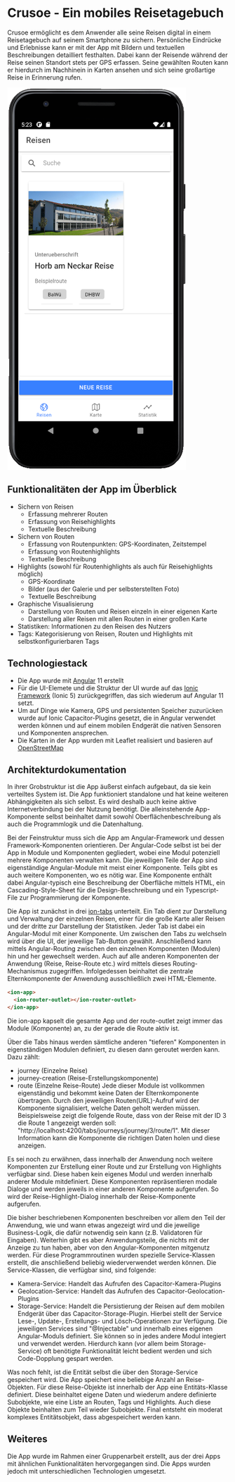 # Crusoe - Ein mobiles Reisetagebuch
Crusoe ermöglicht es dem Anwender alle seine Reisen digital in einem Reisetagebuch auf seinem Smartphone zu sichern. Persönliche Eindrücke und Erlebnisse kann er mit der App mit Bildern und textuellen Beschreibungen detailliert festhalten. Dabei kann der Reisende während der Reise seinen Standort stets per GPS erfassen. Seine gewählten Routen kann er hierdurch im Nachhinein in Karten ansehen und sich seine großartige Reise in Erinnerung rufen.

![image alt](https://github.com/benedictweichselbaum/Crusoe/blob/master/CrusoeStartpage.PNG)

## Funktionalitäten der App im Überblick
- Sichern von Reisen
  - Erfassung mehrerer Routen
  - Erfassung von Reisehighlights
  - Textuelle Beschreibung
- Sichern von Routen
  - Erfassung von Routenpunkten: GPS-Koordinaten, Zeitstempel
  - Erfassung von Routenhighlights
  - Textuelle Beschreibung
- Highlights (sowohl für Routenhighlights als auch für Reisehighlights möglich)
  - GPS-Koordinate
  - Bilder (aus der Galerie und per selbsterstellten Foto)
  - Textuelle Beschreibung
- Graphische Visualisierung
  - Darstellung von Routen und Reisen einzeln in einer eigenen Karte
  - Darstellung aller Reisen mit allen Routen in einer großen Karte
- Statistiken: Informationen zu den Reisen des Nutzers
- Tags: Kategorisierung von Reisen, Routen und Highlights mit selbstkonfigurierbaren Tags

## Technologiestack
- Die App wurde mit [Angular](https://angular.io/) 11 erstellt
- Für die UI-Elemete und die Struktur der UI wurde auf das [Ionic Framework](https://ionicframework.com/) (Ionic 5) zurückgegriffen, das sich wiederum auf Angular 11 setzt.
- Um auf Dinge wie Kamera, GPS und persistenten Speicher zuzurücken wurde auf Ionic Capacitor-Plugins gesetzt, die in Angular verwendet werden können und auf einem mobilen Endgerät die nativen Sensoren und Komponenten ansprechen.
- Die Karten in der App wurden mit Leaflet realisiert und basieren auf [OpenStreetMap](https://www.openstreetmap.org/copyright)

## Architekturdokumentation
In ihrer Grobstruktur ist die App äußerst einfach aufgebaut, da sie kein verteiltes System ist. Die App funktioniert standalone und hat keine weiteren Abhängigkeiten als sich selbst. Es wird deshalb auch keine aktive Internetverbindung bei der Nutzung benötigt. Die alleinstehende App-Komponente selbst beinhaltet damit sowohl Oberflächenbeschreibung als auch die Programmlogik und die Datenhaltung.

Bei der Feinstruktur muss sich die App am Angular-Framework und dessen Framework-Komponenten orientieren. Der Angular-Code selbst ist bei der App in Module und Komponenten gegliedert, wobei eine Modul potenziell mehrere Komponenten verwalten kann. Die jeweiligen Teile der App sind eigenständige Angular-Module mit meist einer Komponente. Teils gibt es auch weitere Komponenten, wo es nötig war. Eine Komponente enthält dabei Angular-typisch eine Beschreibung der Oberfläche mittels HTML, ein Cascading-Style-Sheet für die Design-Beschreibung und ein Typescript-File zur Programmierung der Komponente. 

Die App ist zunächst in drei [ion-tabs](https://ionicframework.com/docs/api/tabs/) unterteilt. Ein Tab dient zur Darstellung und Verwaltung der einzelnen Reisen, einer für die große Karte aller Reisen und der dritte zur Darstellung der Statistiken. Jeder Tab ist dabei ein Angular-Modul mit einer Komponente. Um zwischen den Tabs zu welchseln wird über die UI, der jeweilige Tab-Button gewählt. Anschließend kann mittels Angular-Routing zwischen den einzelnen Komponenten (Modulen) hin und her gewechselt werden. Auch auf alle anderen Komponenten der Anwendung (Reise, Reise-Route etc.) wird mittels dieses Routing-Mechanismus zugegriffen. Infolgedessen beinhaltet die zentrale Elternkomponente der Anwendung ausschließlich zwei HTML-Elemente.

```html
<ion-app>
  <ion-router-outlet></ion-router-outlet>
</ion-app>
```
Die ion-app kapselt die gesamte App und der route-outlet zeigt immer das Module (Komponente) an, zu der gerade die Route aktiv ist.

Über die Tabs hinaus werden sämtliche anderen "tieferen" Komponenten in eigenständigen Modulen definiert, zu diesen dann geroutet werden kann. Dazu zählt:
- journey (Einzelne Reise)
- journey-creation (Reise-Erstellungskomponente)
- route (Einzelne Reise-Route)
Jede dieser Module ist vollkommen eigenständig und bekommt keine Daten der Elternkomponente übertragen. Durch den jeweiligen Routen(URL)-Aufruf wird der Komponente signalisiert, welche Daten geholt werden müssen. Beispielsweise zeigt die folgende Route, dass von der Reise mit der ID 3 die Route 1 angezeigt werden soll: "http://localhost:4200/tabs/journeys/journey/3/route/1". Mit dieser Information kann die Komponente die richtigen Daten holen und diese anzeigen.

Es sei noch zu erwähnen, dass innerhalb der Anwendung noch weitere Komponenten zur Erstellung einer Route und zur Erstellung von Highlights verfügbar sind. Diese haben kein eigenes Modul und werden innerhalb anderer Module mitdefiniert. Diese Komponenten repräsentieren modale Dialoge und werden jeweils in einer anderen Komponente aufgerufen. So wird der Reise-Highlight-Dialog innerhalb der Reise-Komponente aufgerufen.

Die bisher beschriebenen Komponenten beschreiben vor allem den Teil der Anwendung, wie und wann etwas angezeigt wird und die jeweilige Business-Logik, die dafür notwendig sein kann (z.B. Validatoren für Eingaben). Weiterhin gibt es aber Anwendungsteile, die nichts mit der Anzeige zu tun haben, aber von den Angular-Komponenten mitgenutz werden. Für diese Programmroutinen wurden spezielle Service-Klassen erstellt, die anschließend beliebig wiederverwendet werden können. Die Service-Klassen, die verfügbar sind, sind folgende:
- Kamera-Service: Handelt das Aufrufen des Capacitor-Kamera-Plugins
- Geolocation-Service: Handelt das Aufrufen des Capacitor-Geolocation-Plugins
- Storage-Service: Handelt die Persistierung der Reisen auf dem mobilen Endgerät über das Capacitor-Storage-Plugin. Hierbei stellt der Service Lese-, Update-, Erstellungs- und Lösch-Operationen zur Verfügung.
Die jeweiligen Services sind "@Injectable" und innerhalb eines eigenen Angular-Moduls definiert. Sie können so in jedes andere Modul integiert und verwendet werden. Hierdurch kann (vor allem beim Storage-Service) oft benötigte Funktionalität leicht bedient werden und sich Code-Dopplung gespart werden.

Was noch fehlt, ist die Entität selbst die über den Storage-Service gespeichert wird. Die App speichert eine beliebige Anzahl an Reise-Objekten. Für diese Reise-Objekte ist innerhalb der App eine Entitäts-Klasse definiert. Diese beinhaltet eigene Daten und wiederum andere definierte Subobjekte, wie eine Liste an Routen, Tags und Highlights. Auch diese Objekte beinhalten zum Teil wieder Subobjekte. Final entsteht ein moderat komplexes Entitätsobjekt, dass abgespeichert werden kann.
## Weiteres
Die App wurde im Rahmen einer Gruppenarbeit erstellt, aus der drei Apps mit ähnlichen Funktionalitäten hervorgegangen sind. Die Apps wurden jedoch mit unterschiedlichen Technologien umgesetzt.

